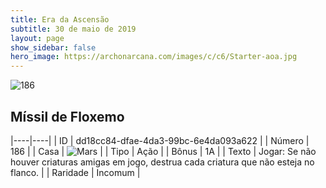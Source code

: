 ```yaml
---
title: Era da Ascensão
subtitle: 30 de maio de 2019
layout: page
show_sidebar: false
hero_image: https://archonarcana.com/images/c/c6/Starter-aoa.jpg
---
```


![186](https://cdn.keyforgegame.com/media/card_front/pt/435_186_P668RPVWG44W_pt.png)

## Míssil de Floxemo

|----|----|
| ID | dd18cc84-dfae-4da3-99bc-6e4da093a622 |
| Número | 186 |
| Casa | ![Mars](https://archonarcana.com/images/thumb/d/de/Mars.png/22px-Mars.png "Marte") |
| Tipo | Ação |
| Bônus | 1A |
| Texto | Jogar: Se não houver criaturas amigas em jogo, destrua cada criatura que não esteja no flanco. |
| Raridade | Incomum |
